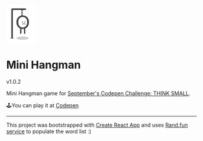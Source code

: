 <img alt="Mini Hangman" src="assets/mini-hangman.png" height="100">

# Mini Hangman

v1.0.2

Mini Hangman game for [September's Codepen Challenge: THINK SMALL](https://codepen.io/challenges/2019/september/1).

🕹You can play it at [Codepen](https://codepen.io/oneeyedman/pen/PoYQqVP)

---

This project was bootstrapped with [Create React App](https://github.com/facebook/create-react-app) and uses [Rand.fun service](https://rand.fun) to populate the word list :)
